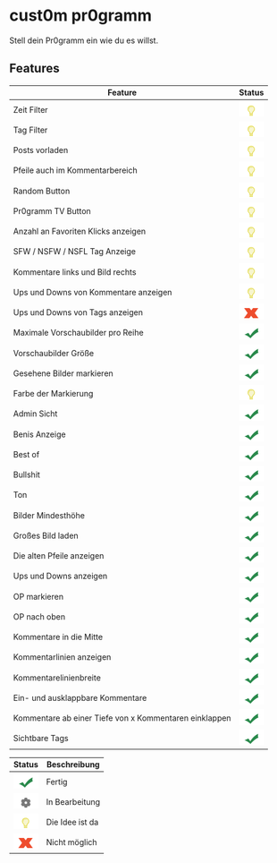 # cust0m pr0gramm

Stell dein Pr0gramm ein wie du es willst.

## Features

Feature  | Status
------------- | -------------
Zeit Filter | ![Idee](/idea.png)
Tag Filter | ![Idee](/idea.png)
Posts vorladen | ![Idee](/idea.png)
Pfeile auch im Kommentarbereich | ![Idee](/idea.png)
Random Button | ![Idee](/idea.png)
Pr0gramm TV Button | ![Idee](/idea.png)
Anzahl an Favoriten Klicks anzeigen | ![Idee](/idea.png)
SFW / NSFW / NSFL Tag Anzeige | ![Idee](/idea.png)
Kommentare links und Bild rechts | ![Idee](/idea.png)
Ups und Downs von Kommentare anzeigen | ![Idee](/idea.png)
Ups und Downs von Tags anzeigen | ![Unmöglich](/x.png)
Maximale Vorschaubilder pro Reihe | ![OK](/haken.png)
Vorschaubilder Größe | ![OK](/haken.png)
Gesehene Bilder markieren | ![OK](/haken.png)
Farbe der Markierung | ![Idee](/idea.png)
Admin Sicht | ![OK](/haken.png)
Benis Anzeige | ![OK](/haken.png)
Best of | ![OK](/haken.png)
Bullshit | ![OK](/haken.png)
Ton | ![OK](/haken.png)
Bilder Mindesthöhe | ![OK](/haken.png)
Großes Bild laden | ![OK](/haken.png)
Die alten Pfeile anzeigen | ![OK](/haken.png)
Ups und Downs anzeigen | ![OK](/haken.png)
OP markieren | ![OK](/haken.png)
OP nach oben | ![OK](/haken.png)
Kommentare in die Mitte | ![OK](/haken.png)
Kommentarlinien anzeigen | ![OK](/haken.png)
Kommentarelinienbreite | ![OK](/haken.png)
Ein- und ausklappbare Kommentare | ![OK](/haken.png)
Kommentare ab einer Tiefe von x Kommentaren einklappen | ![OK](/haken.png)
Sichtbare Tags | ![OK](/haken.png)

Status  | Beschreibung
------------- | -------------
![OK](/haken.png) | Fertig
![Bearbeitung](/rad.png) | In Bearbeitung
![Idee](/idea.png) | Die Idee ist da
![Unmöglich](/x.png) | Nicht möglich